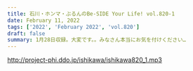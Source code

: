 ```yaml
---
title: 石川・ホンマ・ぶるんのBe-SIDE Your Life! vol.820-1
date: February 11, 2022
tags: ['2022', 'February 2022', 'vol.820']
draft: false
summary: 1月28日収録。大変です。。みなさん本当にお気を付けください…
---
```


http://project-phi.ddo.jp/ishikawa/ishikawa820_1.mp3